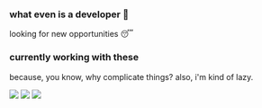 <!--
**dozyhermit/dozyhermit** is a ✨ _special_ ✨ repository because its `README.md` (this file) appears on your GitHub profile. -->

### what even is a developer 👋

looking for new opportunities 😴

### currently working with these 

because, you know, why complicate things? also, i'm kind of lazy.

<img src="https://img.shields.io/badge/typescript%20-%23007ACC.svg?&style=for-the-badge&logo=typescript&logoColor=white"/> <img src="https://img.shields.io/badge/react%20-%2320232a.svg?&style=for-the-badge&logo=react&logoColor=%2361DAFB"/> <img src="https://img.shields.io/badge/node.js%20-%2343853D.svg?&style=for-the-badge&logo=node.js&logoColor=white"/> 
